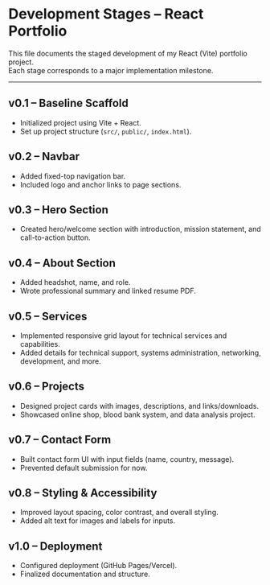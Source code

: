 # Development Stages – React Portfolio

This file documents the staged development of my React (Vite) portfolio project.  
Each stage corresponds to a major implementation milestone.

---

## v0.1 – Baseline Scaffold
- Initialized project using Vite + React.
- Set up project structure (`src/`, `public/`, `index.html`).

## v0.2 – Navbar
- Added fixed-top navigation bar.
- Included logo and anchor links to page sections.

## v0.3 – Hero Section
- Created hero/welcome section with introduction, mission statement, and call-to-action button.

## v0.4 – About Section
- Added headshot, name, and role.
- Wrote professional summary and linked resume PDF.

## v0.5 – Services
- Implemented responsive grid layout for technical services and capabilities.
- Added details for technical support, systems administration, networking, development, and more.

## v0.6 – Projects
- Designed project cards with images, descriptions, and links/downloads.
- Showcased online shop, blood bank system, and data analysis project.

## v0.7 – Contact Form
- Built contact form UI with input fields (name, country, message).
- Prevented default submission for now.

## v0.8 – Styling & Accessibility
- Improved layout spacing, color contrast, and overall styling.
- Added alt text for images and labels for inputs.

## v1.0 – Deployment
- Configured deployment (GitHub Pages/Vercel).
- Finalized documentation and structure.
